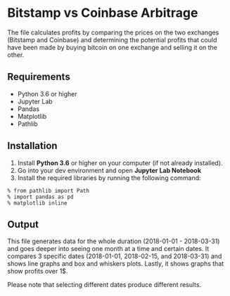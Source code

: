 # Bitstamp vs Coinbase Arbitrage 

The file calculates profits by comparing the prices on the two exchanges (Bitstamp and Coinbase) and determining the potential profits that could have been made by buying bitcoin on one exchange and selling it on the other. 

## Requirements
- Python 3.6 or higher
- Jupyter Lab
- Pandas
- Matplotlib
- Pathlib

## Installation
1. Install **Python 3.6** or higher on your computer (if not already installed).
2. Go into your dev environment and open **Jupyter Lab Notebook** 
3. Install the required libraries by running the following command:
``` 
% from pathlib import Path
% import pandas as pd
% matplotlib inline
```

## Output
This file generates data for the whole duration (2018-01-01 - 2018-03-31) and goes deeper into seeing one month at a time and certain dates. It compares 3 specific dates (2018-01-01, 2018-02-15, and 2018-03-31) and shows line graphs and box and whiskers plots. Lastly, it shows graphs that show profits over 1$. 

Please note that selecting different dates produce different results. 